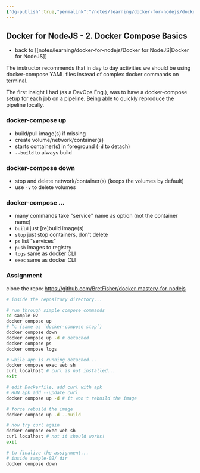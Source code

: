 ```yaml
---
{"dg-publish":true,"permalink":"/notes/learning/docker-for-nodejs/docker-for-node-js-2-docker-compose-basics/","dgHomeLink":true,"dgPassFrontmatter":false,"dgShowBacklinks":true,"dgShowLocalGraph":true}
---
```


## Docker for NodeJS - 2. Docker Compose Basics

- back to [[notes/learning/docker-for-nodejs/Docker for NodeJS|Docker for NodeJS]]

The instructor recommends that in day to day activities we should be using docker-compose YAML files instead of complex docker commands on terminal.

The first insight I had (as a DevOps Eng.), was to have a docker-compose setup for each job on a pipeline. Being able to quickly reproduce the pipeline locally.

### docker-compose up

- build/pull image(s) if missing
- create volume/network/container(s)
- starts container(s) in foreground (`-d` to detach)
- `--build` to always build


### docker-compose down

- stop and delete network/container(s) (keeps the volumes by default)
- use `-v` to delete volumes


### docker-compose ...

- many commands take "service" name as option (not the container name)
- `build` just [re]build image(s)
- `stop` just stop containers, don't delete
- `ps` list "services"
- `push` images to registry
- `logs` same as docker CLI
- `exec` same as docker CLI


### Assignment

clone the repo: <https://github.com/BretFisher/docker-mastery-for-nodejs>

```bash
# inside the repository directory...

# run through simple compose commands
cd sample-02
docker compose up
# ^c (same as `docker-compose stop`)
docker compose down
docker compose up -d # detached
docker compose ps
docker compose logs

# while app is running detached...
docker compose exec web sh
curl localhost # curl is not installed...
exit

# edit Dockerfile, add curl with apk
# RUN apk add --update curl
docker compose up -d # it won't rebuild the image

# force rebuild the image
docker compose up -d --build

# now try curl again
docker compose exec web sh
curl localhost # not it should works!
exit

# to finalize the assignment...
# inside sample-02/ dir
docker compose down
```
